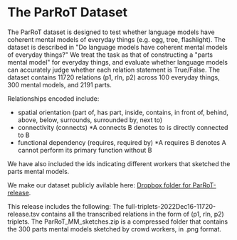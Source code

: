 # The ParRoT Dataset

The ParRoT dataset is designed to test whether language models have coherent mental models of everyday things (e.g. egg, tree, flashlight).
The dataset is described in "Do language models have coherent mental models of everyday things?" 
We treat the task as that of constructing a "parts mental model" for everyday things, and evaluate whether language models can accurately judge whether each relation statement is True/False.
The dataset contains 11720 relations (p1, rln, p2) across 100 everyday things, 300 mental models, and 2191 parts.

Relationships encoded include:
* spatial orientation (part of, has part, inside, contains, in front of, behind, above, below, surrounds, surrounded by, next to)
* connectivity (connects) \*A connects B denotes to is directly connected to B
* functional dependency (requires, required by) \*A requires B denotes A cannot perform its primary function without B
  
We have also included the ids indicating different workers that sketched the parts mental models.

We make our dataset publicly avilable here: [Dropbox folder for ParRoT-release](https://www.dropbox.com/sh/tv2hc6pmsbr25l3/AAAXZKvfkfyx6SAkqjolhS0ra?dl=0).

This release includes the following:
The full-triplets-2022Dec16-11720-release.tsv contains all the transcribed relations in the form of (p1, rln, p2) triplets.
The ParRoT_MM_sketches.zip is a compressed folder that contains the 300 parts mental models sketched by crowd workers, in .png format. 
